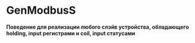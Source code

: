 # GenModbusS

**Поведение для реализации любого слэйв устройства, обладающего holding, input регистрами
  и coil, input статусами**

